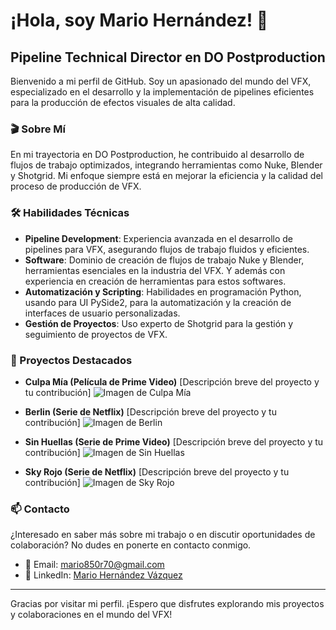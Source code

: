 # ¡Hola, soy Mario Hernández! 👋

## Pipeline Technical Director en DO Postproduction

Bienvenido a mi perfil de GitHub. Soy un apasionado del mundo del VFX, especializado en el desarrollo y la implementación de pipelines eficientes para la producción de efectos visuales de alta calidad.

### 🎬 Sobre Mí

En mi trayectoria en DO Postproduction, he contribuido al desarrollo de flujos de trabajo optimizados, integrando herramientas como Nuke, Blender y Shotgrid. Mi enfoque siempre está en mejorar la eficiencia y la calidad del proceso de producción de VFX.

### 🛠️ Habilidades Técnicas

- **Pipeline Development**: Experiencia avanzada en el desarrollo de pipelines para VFX, asegurando flujos de trabajo fluidos y eficientes.
- **Software**: Dominio de creación de flujos de trabajo Nuke y Blender, herramientas esenciales en la industria del VFX. Y además con experiencia en creación de herramientas para estos softwares.
- **Automatización y Scripting**: Habilidades en programación Python, usando para UI PySide2, para la automatización y la creación de interfaces de usuario personalizadas.
- **Gestión de Proyectos**: Uso experto de Shotgrid para la gestión y seguimiento de proyectos de VFX.

### 🌟 Proyectos Destacados

- **Culpa Mía (Película de Prime Video)**
  [Descripción breve del proyecto y tu contribución]
  ![Imagen de Culpa Mía]([URL_de_la_imagen](https://i.ytimg.com/vi/GniixV1xZbU/maxresdefault.jpg))

- **Berlin (Serie de Netflix)**
  [Descripción breve del proyecto y tu contribución]
  ![Imagen de Berlin]([URL_de_la_imagen](https://www.pap.pl/sites/default/files/styles/main_image/public/202311/F_svkfGXMAAcuAY.jpg?h=0b47f632&itok=xupNo4Sf))

- **Sin Huellas (Serie de Prime Video)**
  [Descripción breve del proyecto y tu contribución]
  ![Imagen de Sin Huellas]([URL_de_la_imagen](https://m.media-amazon.com/images/S/pv-target-images/a0d0f43dc0479b1a575f2d37bfa29323302ac522205dc2294ce8e5af1f13da0a.jpg))

- **Sky Rojo (Serie de Netflix)**
  [Descripción breve del proyecto y tu contribución]
  ![Imagen de Sky Rojo]([URL_de_la_imagen](https://images-wixmp-ed30a86b8c4ca887773594c2.wixmp.com/i/151c14f3-8e84-4341-87ca-aa77d57f3a0d/dehlzyz-2c943919-0651-4726-84c5-96cb3858f41e.png))

### 📫 Contacto

¿Interesado en saber más sobre mi trabajo o en discutir oportunidades de colaboración? No dudes en ponerte en contacto conmigo.

- 📧 Email: [mario850r70@gmail.com](mailto:mario850r70@gmail.com)
- 🔗 LinkedIn: [Mario Hernández Vázquez](https://www.linkedin.com/in/mario-hernández-vázquez-571128160/)

---

Gracias por visitar mi perfil. ¡Espero que disfrutes explorando mis proyectos y colaboraciones en el mundo del VFX!
